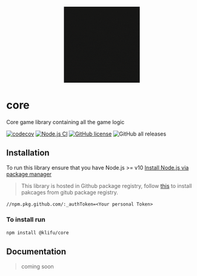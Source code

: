 <p align="center">
<img src="./klifu.gif" alt="logo" width="200" />
</p>

# core
Core game library containing all the game logic

[![codecov](https://codecov.io/gh/klifu/core/branch/main/graph/badge.svg?token=FYklvhHRMn)](https://codecov.io/gh/klifu/core)
[![Node.js CI](https://github.com/Klifu/core/actions/workflows/node.js.yml/badge.svg)](https://github.com/Klifu/core/actions/workflows/node.js.yml)
[![GitHub license](https://img.shields.io/github/license/Klifu/core)](https://github.com/Klifu/core/blob/main/LICENSE)
![GitHub all releases](https://img.shields.io/github/downloads/klifu/core/total)



## Installation 
To run this library ensure that you have Node.js >= v10 [Install Node.js via package manager](https://nodejs.org/en/download/package-manager/)


> This library is hosted in Github package registry, follow [this](https://docs.github.com/en/packages/working-with-a-github-packages-registry/working-with-the-npm-registry#installing-a-package) to install pakcages from gitub package registry. 

```
//npm.pkg.github.com/:_authToken=<Your personal Token>
```

### To install run 

```bash
npm install @klifu/core
```

## Documentation 
> coming soon 